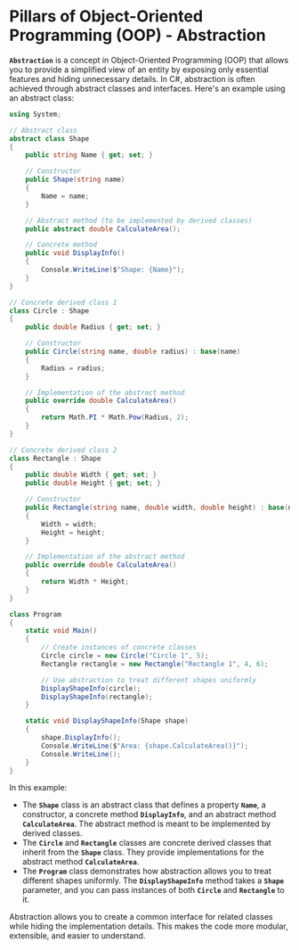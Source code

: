# Pillars of Object-Oriented Programming (OOP) - Abstraction

**`Abstraction`** is a concept in Object-Oriented Programming (OOP) that allows you to provide a simplified view of an entity by exposing only essential features and hiding unnecessary details. In C#, abstraction is often achieved through abstract classes and interfaces. Here's an example using an abstract class:

```csharp
using System;

// Abstract class
abstract class Shape
{
    public string Name { get; set; }

    // Constructor
    public Shape(string name)
    {
        Name = name;
    }

    // Abstract method (to be implemented by derived classes)
    public abstract double CalculateArea();

    // Concrete method
    public void DisplayInfo()
    {
        Console.WriteLine($"Shape: {Name}");
    }
}

// Concrete derived class 1
class Circle : Shape
{
    public double Radius { get; set; }

    // Constructor
    public Circle(string name, double radius) : base(name)
    {
        Radius = radius;
    }

    // Implementation of the abstract method
    public override double CalculateArea()
    {
        return Math.PI * Math.Pow(Radius, 2);
    }
}

// Concrete derived class 2
class Rectangle : Shape
{
    public double Width { get; set; }
    public double Height { get; set; }

    // Constructor
    public Rectangle(string name, double width, double height) : base(name)
    {
        Width = width;
        Height = height;
    }

    // Implementation of the abstract method
    public override double CalculateArea()
    {
        return Width * Height;
    }
}

class Program
{
    static void Main()
    {
        // Create instances of concrete classes
        Circle circle = new Circle("Circle 1", 5);
        Rectangle rectangle = new Rectangle("Rectangle 1", 4, 6);

        // Use abstraction to treat different shapes uniformly
        DisplayShapeInfo(circle);
        DisplayShapeInfo(rectangle);
    }

    static void DisplayShapeInfo(Shape shape)
    {
        shape.DisplayInfo();
        Console.WriteLine($"Area: {shape.CalculateArea()}");
        Console.WriteLine();
    }
}
```

In this example:

* The **`Shape`** class is an abstract class that defines a property **`Name`**, a constructor, a concrete method **`DisplayInfo`**, and an abstract method **`CalculateArea`**. The abstract method is meant to be implemented by derived classes.
* The **`Circle`** and **`Rectangle`** classes are concrete derived classes that inherit from the **`Shape`** class. They provide implementations for the abstract method **`CalculateArea`**.
* The **`Program`** class demonstrates how abstraction allows you to treat different shapes uniformly. The **`DisplayShapeInfo`** method takes a **`Shape`** parameter, and you can pass instances of both **`Circle`** and **`Rectangle`** to it.

Abstraction allows you to create a common interface for related classes while hiding the implementation details. This makes the code more modular, extensible, and easier to understand.

